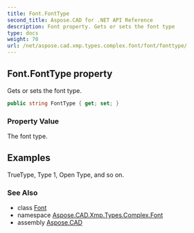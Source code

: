 ```yaml
---
title: Font.FontType
second_title: Aspose.CAD for .NET API Reference
description: Font property. Gets or sets the font type
type: docs
weight: 70
url: /net/aspose.cad.xmp.types.complex.font/font/fonttype/
---
```

## Font.FontType property

Gets or sets the font type.

```csharp
public string FontType { get; set; }
```

### Property Value

The font type.

## Examples

TrueType, Type 1, Open Type, and so on.

### See Also

* class [Font](../)
* namespace [Aspose.CAD.Xmp.Types.Complex.Font](../../font/)
* assembly [Aspose.CAD](../../../)


